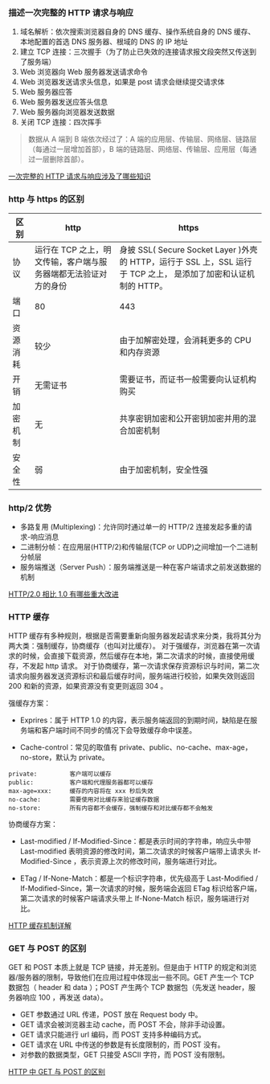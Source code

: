 ### 描述一次完整的 HTTP 请求与响应

1. 域名解析：依次搜索浏览器自身的 DNS 缓存、操作系统自身的 DNS 缓存、本地配置的首选 DNS 服务器、根域的 DNS 的 IP 地址
2. 建立 TCP 连接：三次握手（为了防止已失效的连接请求报文段突然又传送到了服务端）
3. Web 浏览器向 Web 服务器发送请求命令
4. Web 浏览器发送请求头信息，如果是 post 请求会继续提交请求体
5. Web 服务器应答
6. Web 服务器发送应答头信息
7. Web 服务器向浏览器发送数据
8. 关闭 TCP 连接：四次挥手

> 数据从 A 端到 B 端依次经过了：A 端的应用层、传输层、网络层、链路层（每通过一层增加首部），B 端的链路层、网络层、传输层、应用层（每通过一层删除首部）。

[一次完整的 HTTP 请求与响应涉及了哪些知识](https://juejin.im/entry/58ce00c5ac502e00589b4bde)

### http 与 https 的区别

| 区别     | http                                                            | https                                                                                                            |
| -------- | --------------------------------------------------------------- | ---------------------------------------------------------------------------------------------------------------- |
| 协议     | 运行在 TCP 之上，明文传输，客户端与服务器端都无法验证对方的身份 | 身披 SSL( Secure Socket Layer )外壳的 HTTP，运行于 SSL 上，SSL 运行于 TCP 之上， 是添加了加密和认证机制的 HTTP。 |
| 端口     | 80                                                              | 443                                                                                                              |
| 资源消耗 | 较少                                                            | 由于加解密处理，会消耗更多的 CPU 和内存资源                                                                      |
| 开销     | 无需证书                                                        | 需要证书，而证书一般需要向认证机构购买                                                                           |
| 加密机制 | 无                                                              | 共享密钥加密和公开密钥加密并用的混合加密机制                                                                     |
| 安全性   | 弱                                                              | 由于加密机制，安全性强                                                                                           |

### http/2 优势

- 多路复用 (Multiplexing)：允许同时通过单一的 HTTP/2 连接发起多重的请求-响应消息
- 二进制分帧：在应用层(HTTP/2)和传输层(TCP or UDP)之间增加一个二进制分帧层
- 服务端推送（Server Push）：服务端推送是一种在客户端请求之前发送数据的机制

[HTTP/2.0 相比 1.0 有哪些重大改进](https://www.zhihu.com/question/34074946)

### HTTP 缓存

HTTP 缓存有多种规则，根据是否需要重新向服务器发起请求来分类，我将其分为两大类：强制缓存，协商缓存（也叫对比缓存）。
对于强缓存，浏览器在第一次请求的时候，会直接下载资源，然后缓存在本地，第二次请求的时候，直接使用缓存，不发起 http 请求。
对于协商缓存，第一次请求保存资源标识与时间，第二次请求向服务器发送资源标识和最后缓存时间，服务端进行校验，如果失效则返回 200 和新的资源，如果资源没有变更则返回 304 。

强缓存方案：

- Exprires：属于 HTTP 1.0 的内容，表示服务端返回的到期时间，缺陷是在服务端和客户端时间不同步的情况下会导致缓存命中误差。

- Cache-control：常见的取值有 private、public、no-cache、max-age，no-store，默认为 private。

```
private:         客户端可以缓存
public:          客户端和代理服务器都可以缓存
max-age=xxx:     缓存的内容将在 xxx 秒后失效
no-cache:        需要使用对比缓存来验证缓存数据
no-store:        所有内容都不会缓存，强制缓存和对比缓存都不会触发
```

协商缓存方案：

- Last-modified / If-Modified-Since：都是表示时间的字符串，响应头中带 Last-modified 表明资源的修改时间，第二次请求的时候客户端带上请求头 If-Modified-Since ，表示资源上次的修改时间，服务端进行对比。

- ETag / If-None-Match：都是一个标识字符串，优先级高于 Last-Modified / If-Modified-Since，第一次请求的时候，服务端会返回 ETag 标识给客户端，第二次请求的时候客户端请求头带上 If-None-Match 标识，服务端进行对比。

[HTTP 缓存机制详解](https://juejin.im/entry/599afbe5f265da247c4ee6e3)

### GET 与 POST 的区别

GET 和 POST 本质上就是 TCP 链接，并无差别。但是由于 HTTP 的规定和浏览器/服务器的限制，导致他们在应用过程中体现出一些不同。GET 产生一个 TCP 数据包（ header 和 data ）；POST 产生两个 TCP 数据包（先发送 header，服务器响应 100 ，再发送 data）。

- GET 参数通过 URL 传递，POST 放在 Request body 中。
- GET 请求会被浏览器主动 cache，而 POST 不会，除非手动设置。
- GET 请求只能进行 url 编码，而 POST 支持多种编码方式。
- GET 请求在 URL 中传送的参数是有长度限制的，而 POST 没有。
- 对参数的数据类型，GET 只接受 ASCII 字符，而 POST 没有限制。

[HTTP 中 GET 与 POST 的区别](https://mp.weixin.qq.com/s?__biz=MzI3NzIzMzg3Mw==&mid=100000054&idx=1&sn=71f6c214f3833d9ca20b9f7dcd9d33e4#rd)
